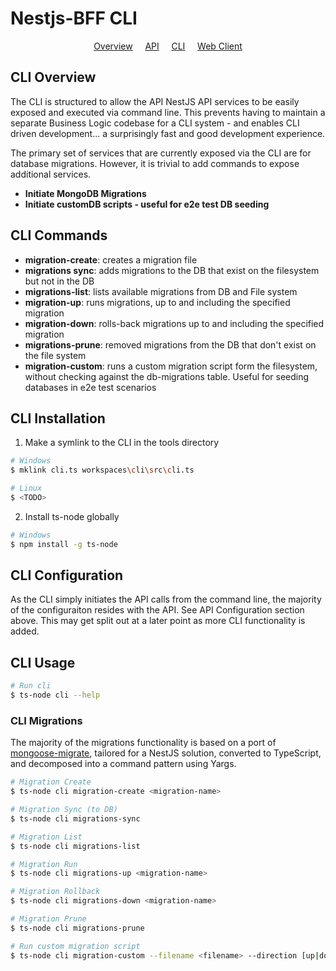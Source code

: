 # Nestjs-BFF CLI

<p align="center">
  <a href="../README.md">Overview</a>
  &nbsp;&nbsp;&nbsp;
	<a href="../api/README.md">API</a>
  &nbsp;&nbsp;&nbsp;
	<a href="README.md">CLI</a>
  &nbsp;&nbsp;&nbsp;
	<a href="../webclient/README.md">Web Client</a>
</p>

## CLI Overview

The CLI is structured to allow the API NestJS API services to be easily exposed and executed via command line. This prevents having to maintain a separate Business Logic codebase for a CLI system - and enables CLI driven development... a surprisingly fast and good development experience.

The primary set of services that are currently exposed via the CLI are for database migrations. However, it is trivial to add commands to expose additional services.

- **Initiate MongoDB Migrations**
- **Initiate customDB scripts - useful for e2e test DB seeding**

## CLI Commands

- **migration-create**: creates a migration file
- **migrations sync**: adds migrations to the DB that exist on the filesystem but not in the DB
- **migrations-list**: lists available migrations from DB and File system
- **migration-up**: runs migrations, up to and including the specified migration
- **migration-down**: rolls-back migrations up to and including the specified migration
- **migrations-prune**: removed migrations from the DB that don't exist on the file system
- **migration-custom**: runs a custom migration script form the filesystem, without checking against the db-migrations table. Useful for seeding databases in e2e test scenarios

## CLI Installation

1.  Make a symlink to the CLI in the tools directory

```bash
# Windows
$ mklink cli.ts workspaces\cli\src\cli.ts

# Linux
$ <TODO>
```

2.  Install ts-node globally

```bash
# Windows
$ npm install -g ts-node
```

## CLI Configuration

As the CLI simply initiates the API calls from the command line, the majority of the configuraiton resides with the API. See API Configuration section above. This may get split out at a later point as more CLI functionality is added.

## CLI Usage

```bash
# Run cli
$ ts-node cli --help
```

### CLI Migrations

The majority of the migrations functionality is based on a port of [mongoose-migrate](https://github.com/balmasi/migrate-mongoose), tailored for a NestJS solution, converted to TypeScript, and decomposed into a command pattern using Yargs.

```bash
# Migration Create
$ ts-node cli migration-create <migration-name>

# Migration Sync (to DB)
$ ts-node cli migrations-sync

# Migration List
$ ts-node cli migrations-list

# Migration Run
$ ts-node cli migrations-up <migration-name>

# Migration Rollback
$ ts-node cli migrations-down <migration-name>

# Migration Prune
$ ts-node cli migrations-prune

# Run custom migration script
$ ts-node cli migration-custom --filename <filename> --direction [up|down]
```
